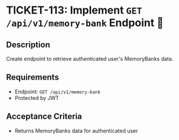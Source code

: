 # TICKET-113: Implement `GET /api/v1/memory-bank` Endpoint 🧠

## Description
Create endpoint to retrieve authenticated user's MemoryBanks data.

## Requirements
- Endpoint: `GET /api/v1/memory-bank`
- Protected by JWT

## Acceptance Criteria
- Returns MemoryBanks data for authenticated user 